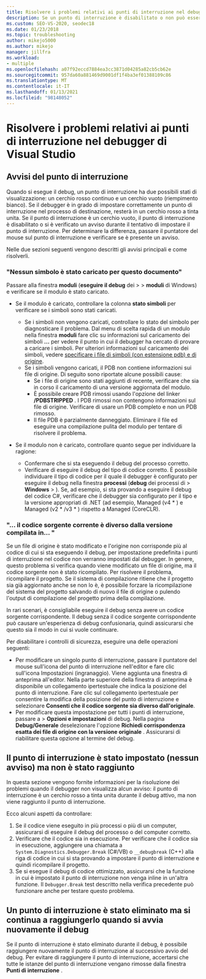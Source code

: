 ```yaml
---
title: Risolvere i problemi relativi ai punti di interruzione nel debugger | Microsoft Docs
description: Se un punto di interruzione è disabilitato o non può essere impostato, viene visualizzato come cerchio vuoto. Esaminare qui le informazioni sui problemi che possono verificarsi durante l'impostazione dei punti di interruzione.
ms.custom: SEO-VS-2020, seodec18
ms.date: 01/23/2018
ms.topic: troubleshooting
author: mikejo5000
ms.author: mikejo
manager: jillfra
ms.workload:
- multiple
ms.openlocfilehash: a07f92eccd7884ea3cc3871d04285a82cb5cb62e
ms.sourcegitcommit: 957da60a881469d9001df1f4ba3ef01388109c86
ms.translationtype: MT
ms.contentlocale: it-IT
ms.lasthandoff: 01/13/2021
ms.locfileid: "98148052"
---
```

# <a name="troubleshoot-breakpoints-in-the-visual-studio-debugger"></a>Risolvere i problemi relativi ai punti di interruzione nel debugger di Visual Studio

## <a name="breakpoint-warnings"></a>Avvisi del punto di interruzione

Quando si esegue il debug, un punto di interruzione ha due possibili stati di visualizzazione: un cerchio rosso continuo e un cerchio vuoto (riempimento bianco). Se il debugger è in grado di impostare correttamente un punto di interruzione nel processo di destinazione, resterà in un cerchio rosso a tinta unita. Se il punto di interruzione è un cerchio vuoto, il punto di interruzione è disabilitato o si è verificato un avviso durante il tentativo di impostare il punto di interruzione. Per determinare la differenza, passare il puntatore del mouse sul punto di interruzione e verificare se è presente un avviso.

Nelle due sezioni seguenti vengono descritti gli avvisi principali e come risolverli.

### <a name="no-symbols-have-been-loaded-for-this-document"></a>"Nessun simbolo è stato caricato per questo documento"

Passare alla finestra **moduli** (**eseguire il debug** dei  >    >  **moduli** di Windows) e verificare se il modulo è stato caricato.
* Se il modulo è caricato, controllare la colonna **stato simboli** per verificare se i simboli sono stati caricati.
  * Se i simboli non vengono caricati, controllare lo stato del simbolo per diagnosticare il problema. Dal menu di scelta rapida di un modulo nella finestra **moduli** fare clic su informazioni sul caricamento dei simboli **...** per vedere il punto in cui il debugger ha cercato di provare a caricare i simboli. Per ulteriori informazioni sul caricamento dei simboli, vedere [specificare i file di simboli (con estensione pdb) e di origine](../debugger/specify-symbol-dot-pdb-and-source-files-in-the-visual-studio-debugger.md).
  * Se i simboli vengono caricati, il PDB non contiene informazioni sui file di origine. Di seguito sono riportate alcune possibili cause:
    * Se i file di origine sono stati aggiunti di recente, verificare che sia in corso il caricamento di una versione aggiornata del modulo.
    * È possibile creare PDB rimossi usando l'opzione del linker **/PDBSTRIPPED** . I PDB rimossi non contengono informazioni sul file di origine. Verificare di usare un PDB completo e non un PDB rimosso.
    * Il file PDB è parzialmente danneggiato. Eliminare il file ed eseguire una compilazione pulita del modulo per tentare di risolvere il problema.

* Se il modulo non è caricato, controllare quanto segue per individuare la ragione:
  * Confermare che si sta eseguendo il debug del processo corretto.
  * Verificare di eseguire il debug del tipo di codice corretto. È possibile individuare il tipo di codice per il quale il debugger è configurato per eseguire il debug nella finestra **processi** (**debug** dei processi di  >  **Windows**  >  ). Se, ad esempio, si sta provando a eseguire il debug del codice C#, verificare che il debugger sia configurato per il tipo e la versione appropriati di .NET (ad esempio, Managed (v4 \* ) e Managed (v2 \* /v3 \* ) rispetto a Managed (CoreCLR).

### <a name="-the-current-source-code-is-different-from-the-version-built-into"></a>"… il codice sorgente corrente è diverso dalla versione compilata in... "

Se un file di origine è stato modificato e l'origine non corrisponde più al codice di cui si sta eseguendo il debug, per impostazione predefinita i punti di interruzione nel codice non verranno impostati dal debugger. In genere, questo problema si verifica quando viene modificato un file di origine, ma il codice sorgente non è stato ricompilato. Per risolvere il problema, ricompilare il progetto. Se il sistema di compilazione ritiene che il progetto sia già aggiornato anche se non lo è, è possibile forzare la ricompilazione del sistema del progetto salvando di nuovo il file di origine o pulendo l'output di compilazione del progetto prima della compilazione.

In rari scenari, è consigliabile eseguire il debug senza avere un codice sorgente corrispondente. Il debug senza il codice sorgente corrispondente può causare un'esperienza di debug confusionaria, quindi assicurarsi che questo sia il modo in cui si vuole continuare.

Per disabilitare i controlli di sicurezza, eseguire una delle operazioni seguenti:
* Per modificare un singolo punto di interruzione, passare il puntatore del mouse sull'icona del punto di interruzione nell'editor e fare clic sull'icona Impostazioni (ingranaggio). Viene aggiunta una finestra di anteprima all'editor. Nella parte superiore della finestra di anteprima è disponibile un collegamento ipertestuale che indica la posizione del punto di interruzione. Fare clic sul collegamento ipertestuale per consentire la modifica della posizione del punto di interruzione e selezionare **Consenti che il codice sorgente sia diverso dall'originale**.
* Per modificare questa impostazione per tutti i punti di interruzione, passare a  >  **Opzioni e impostazioni** di debug. Nella pagina **Debug/Generale** deselezionare l'opzione **Richiedi corrispondenza esatta dei file di origine con la versione originale** . Assicurarsi di riabilitare questa opzione al termine del debug.

## <a name="the-breakpoint-was-successfully-set-no-warning-but-didnt-hit"></a>Il punto di interruzione è stato impostato (nessun avviso) ma non è stato raggiunto

In questa sezione vengono fornite informazioni per la risoluzione dei problemi quando il debugger non visualizza alcun avviso: il punto di interruzione è un cerchio rosso a tinta unita durante il debug attivo, ma non viene raggiunto il punto di interruzione.

Ecco alcuni aspetti da controllare:
1. Se il codice viene eseguito in più processi o più di un computer, assicurarsi di eseguire il debug del processo o del computer corretto.
2. Verificare che il codice sia in esecuzione. Per verificare che il codice sia in esecuzione, aggiungere una chiamata a `System.Diagnostics.Debugger.Break` (C#/VB) o `__debugbreak` (C++) alla riga di codice in cui si sta provando a impostare il punto di interruzione e quindi ricompilare il progetto.
3. Se si esegue il debug di codice ottimizzato, assicurarsi che la funzione in cui è impostato il punto di interruzione non venga inline in un'altra funzione. Il `Debugger.Break` test descritto nella verifica precedente può funzionare anche per testare questo problema.

## <a name="i-deleted-a-breakpoint-but-i-continue-to-hit-it-when-i-start-debugging-again"></a>Un punto di interruzione è stato eliminato ma si continua a raggiungerlo quando si avvia nuovamente il debug

Se il punto di interruzione è stato eliminato durante il debug, è possibile raggiungere nuovamente il punto di interruzione al successivo avvio del debug. Per evitare di raggiungere il punto di interruzione, accertarsi che tutte le istanze del punto di interruzione vengano rimosse dalla finestra **Punti di interruzione** .
